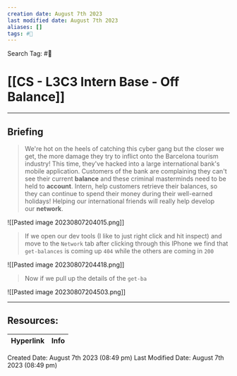```yaml
---
creation date: August 7th 2023
last modified date: August 7th 2023
aliases: []
tags: #🧩
---
```


Search Tag: #🧩  

# [[CS - L3C3 Intern Base - Off Balance]]  
___

## Briefing

>We're hot on the heels of catching this cyber gang but the closer we get, the more damage they try to inflict onto the Barcelona tourism industry!
>This time, they've hacked into a large international bank's mobile application. Customers of the bank are complaining they can't see their current **balance** and these criminal masterminds need to be held to **account**. Intern, help customers retrieve their balances, so they can continue to spend their money during their well-earned holidays!
>Helping our international friends will really help develop our **network**.


![[Pasted image 20230807204015.png]]

> If we open our dev tools (I like to just right click and hit inspect) and move to the `Network` tab after clicking through this IPhone we find that `get-balances` is coming up `404` while the others are coming in `200`

![[Pasted image 20230807204418.png]]

> Now if we pull up the details of the `get-ba`

![[Pasted image 20230807204503.png]]

___

## Resources:

| Hyperlink | Info |
| --------- | ---- |


Created Date: August 7th 2023 (08:49 pm) 
Last Modified Date: August 7th 2023 (08:49 pm)
